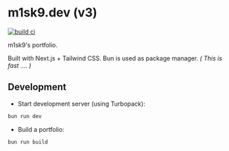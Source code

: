 # m1sk9.dev (v3)

[![build ci](https://github.com/m1sk9/portfolio/actions/workflows/build.yaml/badge.svg)](https://github.com/m1sk9/portfolio/actions/workflows/build.yaml)

m1sk9's portfolio.

Built with Next.js + Tailwind CSS. Bun is used as package manager. _( This is fast .... )_

## Development

- Start development server (using Turbopack):

```sh
bun run dev
```

- Build a portfolio:

```sh
bun run build
```
